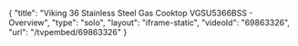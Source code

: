 {
    "title": "Viking 36 Stainless Steel Gas Cooktop VGSU5366BSS - Overview",
    "type": "solo",
    "layout": "iframe-static",
    "videoId": "69863326",
    "url": "\/tvpembed\/69863326"
}